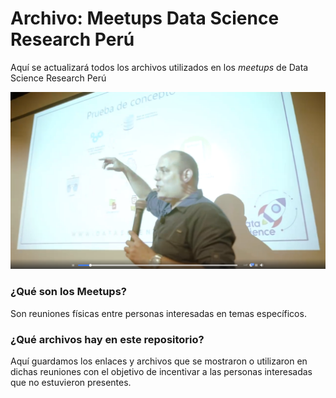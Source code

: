 # Archivo: Meetups Data Science Research Perú

Aquí se actualizará todos los archivos utilizados en los *meetups* de Data Science Research Perú

[![!Únete a nosotros!](./banner.png)](https://www.facebook.com/DataScienceResearch/videos/381415872453282/ "!Únete a nosotros!")

### ¿Qué son los Meetups?

Son reuniones físicas entre personas interesadas en temas específicos.

### ¿Qué archivos hay en este repositorio?

Aquí guardamos los enlaces y archivos que se mostraron o utilizaron en dichas reuniones con el objetivo de incentivar a las personas interesadas que no estuvieron presentes.
